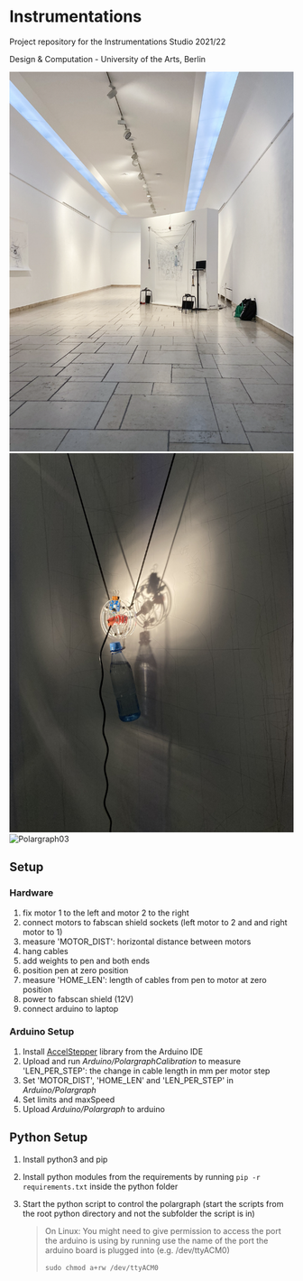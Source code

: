 # Instrumentations

Project repository for the Instrumentations Studio 2021/22 

Design & Computation - University of the Arts, Berlin

![Polargraph01](Media/Polargraph01.png)
![Polargraph02](Media/Polargraph02.JPEG)
![Polargraph03](Media/Polargraph03.JPEG)


## Setup

### Hardware
1. fix motor 1 to the left and motor 2 to the right
2. connect motors to fabscan shield sockets (left motor to 2 and and right motor to 1)
3. measure 'MOTOR_DIST': horizontal distance between motors
4. hang cables
5. add weights to pen and both ends
6. position pen at zero position
7. measure 'HOME_LEN': length of cables from pen to motor at zero position 
1. power to fabscan shield (12V)
2. connect arduino to laptop

### Arduino Setup
1. Install [AccelStepper](https://www.arduino.cc/reference/en/libraries/accelstepper/) library from the Arduino IDE
2. Upload and run *Arduino/PolargraphCalibration* to measure 'LEN_PER_STEP': the change in cable length in mm per motor step
3. Set 'MOTOR_DIST', 'HOME_LEN' and 'LEN_PER_STEP' in *Arduino/Polargraph*
4. Set limits and maxSpeed
5. Upload *Arduino/Polargraph* to arduino
   
## Python Setup
1. Install python3 and pip
2. Install python modules from the requirements by running `pip -r requirements.txt` inside the python folder 
3. Start the python script to control the polargraph (start the scripts from the root python directory and not the subfolder the script is in)

    >On Linux:
    >You might need to give permission to access the port the arduino is using by running 
    >use the name of the port the arduino board is plugged into (e.g. /dev/ttyACM0)
    >
    >```
    >sudo chmod a+rw /dev/ttyACM0
    >```





